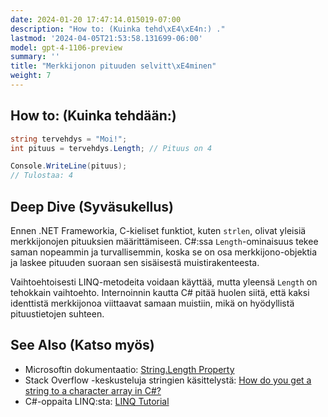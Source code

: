 ```yaml
---
date: 2024-01-20 17:47:14.015019-07:00
description: "How to: (Kuinka tehd\xE4\xE4n:) ."
lastmod: '2024-04-05T21:53:58.131699-06:00'
model: gpt-4-1106-preview
summary: ''
title: "Merkkijonon pituuden selvitt\xE4minen"
weight: 7
---
```


## How to: (Kuinka tehdään:)
```C#
string tervehdys = "Moi!";
int pituus = tervehdys.Length; // Pituus on 4

Console.WriteLine(pituus); 
// Tulostaa: 4
```

## Deep Dive (Syväsukellus)
Ennen .NET Frameworkia, C-kieliset funktiot, kuten `strlen`, olivat yleisiä merkkijonojen pituuksien määrittämiseen. C#:ssa `Length`-ominaisuus tekee saman nopeammin ja turvallisemmin, koska se on osa merkkijono-objektia ja laskee pituuden suoraan sen sisäisestä muistirakenteesta.

Vaihtoehtoisesti LINQ-metodeita voidaan käyttää, mutta yleensä `Length` on tehokkain vaihtoehto. Internoinnin kautta C# pitää huolen siitä, että kaksi identtistä merkkijonoa viittaavat samaan muistiin, mikä on hyödyllistä pituustietojen suhteen.

## See Also (Katso myös)
- Microsoftin dokumentaatio: [String.Length Property](https://docs.microsoft.com/en-us/dotnet/api/system.string.length)
- Stack Overflow -keskusteluja stringien käsittelystä: [How do you get a string to a character array in C#?](https://stackoverflow.com/questions/4734116/find-the-length-of-an-array)
- C#-oppaita LINQ:sta: [LINQ Tutorial](https://www.tutorialsteacher.com/linq)

